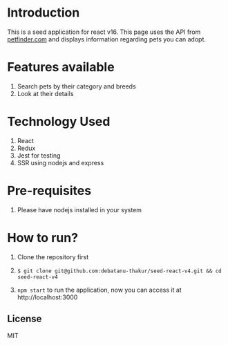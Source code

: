 # Introduction
This is a seed application for react v16. This page uses the API from  [petfinder.com](https://petfinder.com) and displays information regarding pets you can adopt.

# Features available
1. Search pets by their category and breeds
2. Look at their details

# Technology Used
1. React
2. Redux
3. Jest for testing
4. SSR using nodejs and express

# Pre-requisites
1. Please have nodejs installed in your system

# How to run?
1. Clone the repository first
 2. ```
    $ git clone git@github.com:debatanu-thakur/seed-react-v4.git && cd seed-react-v4
    ```
 3. `npm start` to run the application, now you can access it at http://localhost:3000

License
----

MIT
